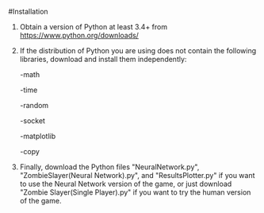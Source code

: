 #Installation

1. Obtain a version of Python at least 3.4+ from https://www.python.org/downloads/
2. If the distribution of Python you are using does not contain the following libraries, download and install them independently:

      -math

      -time
      
      -random
      
      -socket
      
      -matplotlib
      
      -copy
      
3. Finally, download the Python files "NeuralNetwork.py", "ZombieSlayer(Neural Network).py", and "ResultsPlotter.py" if you want to use the Neural Network version of the game, or just download "Zombie Slayer(Single Player).py" if you want to try the human version of the game.
